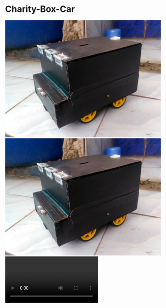 # Charity-Box-Car

![device](res/img/device.jpg)<br>
<img src="res/img/device.jpg" title="device"><br>
<video src="res/vid/demo.mp4" title="demo">